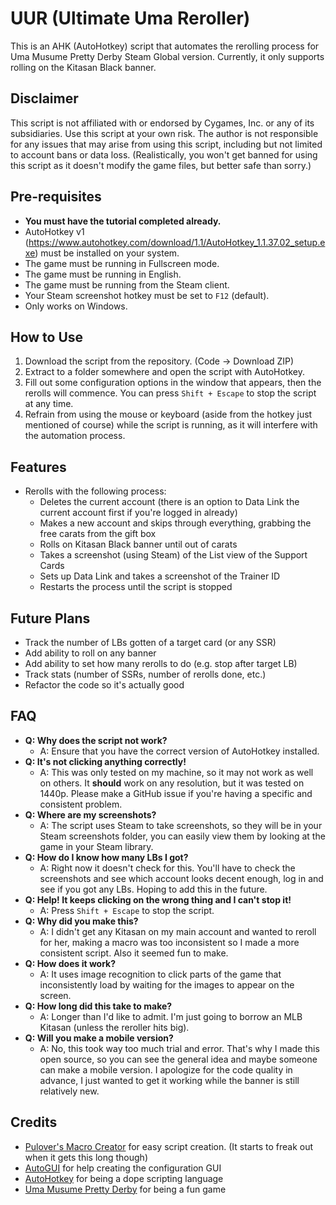 # UUR (Ultimate Uma Reroller)

This is an AHK (AutoHotkey) script that automates the rerolling process for Uma Musume Pretty Derby Steam Global version. Currently, it only supports rolling on the Kitasan Black banner.

## Disclaimer
This script is not affiliated with or endorsed by Cygames, Inc. or any of its subsidiaries. Use this script at your own risk. The author is not responsible for any issues that may arise from using this script, including but not limited to account bans or data loss. (Realistically, you won't get banned for using this script as it doesn't modify the game files, but better safe than sorry.)

## Pre-requisites

- **You must have the tutorial completed already.**
- AutoHotkey v1 (https://www.autohotkey.com/download/1.1/AutoHotkey_1.1.37.02_setup.exe) must be installed on your system.
- The game must be running in Fullscreen mode.
- The game must be running in English.
- The game must be running from the Steam client.
- Your Steam screenshot hotkey must be set to `F12` (default).
- Only works on Windows.

## How to Use

1. Download the script from the repository. (Code -> Download ZIP)
2. Extract to a folder somewhere and open the script with AutoHotkey.
3. Fill out some configuration options in the window that appears, then the rerolls will commence. You can press `Shift + Escape` to stop the script at any time.
4. Refrain from using the mouse or keyboard (aside from the hotkey just mentioned of course) while the script is running, as it will interfere with the automation process.

## Features

- Rerolls with the following process:
  - Deletes the current account (there is an option to Data Link the current account first if you're logged in already)
  - Makes a new account and skips through everything, grabbing the free carats from the gift box
  - Rolls on Kitasan Black banner until out of carats
  - Takes a screenshot (using Steam) of the List view of the Support Cards
  - Sets up Data Link and takes a screenshot of the Trainer ID
  - Restarts the process until the script is stopped

## Future Plans

- Track the number of LBs gotten of a target card (or any SSR)
- Add ability to roll on any banner
- Add ability to set how many rerolls to do (e.g. stop after target LB)
- Track stats (number of SSRs, number of rerolls done, etc.)
- Refactor the code so it's actually good

## FAQ

- **Q: Why does the script not work?**
  - A: Ensure that you have the correct version of AutoHotkey installed.
- **Q: It's not clicking anything correctly!**
  - A: This was only tested on my machine, so it may not work as well on others. It **should** work on any resolution, but it was tested on 1440p. Please make a GitHub issue if you're having a specific and consistent problem.
- **Q: Where are my screenshots?**
  - A: The script uses Steam to take screenshots, so they will be in your Steam screenshots folder, you can easily view them by looking at the game in your Steam library.
- **Q: How do I know how many LBs I got?**
  - A: Right now it doesn't check for this. You'll have to check the screenshots and see which account looks decent enough, log in and see if you got any LBs. Hoping to add this in the future.
- **Q: Help! It keeps clicking on the wrong thing and I can't stop it!**
  - A: Press `Shift + Escape` to stop the script.
- **Q: Why did you make this?**
  - A: I didn't get any Kitasan on my main account and wanted to reroll for her, making a macro was too inconsistent so I made a more consistent script. Also it seemed fun to make.
- **Q: How does it work?**
  - A: It uses image recognition to click parts of the game that inconsistently load by waiting for the images to appear on the screen.
- **Q: How long did this take to make?**
  - A: Longer than I'd like to admit. I'm just going to borrow an MLB Kitasan (unless the reroller hits big).
- **Q: Will you make a mobile version?**
  - A: No, this took way too much trial and error. That's why I made this open source, so you can see the general idea and maybe someone can make a mobile version. I apologize for the code quality in advance, I just wanted to get it working while the banner is still relatively new.

## Credits
- [Pulover's Macro Creator](https://www.macrocreator.com/) for easy script creation. (It starts to freak out when it gets this long though)
- [AutoGUI](https://sourceforge.net/projects/autogui/files/2.5.8/AutoGUI-2.5.8.7z/download) for help creating the configuration GUI
- [AutoHotkey](https://www.autohotkey.com/) for being a dope scripting language
- [Uma Musume Pretty Derby](https://umamusume.jp/) for being a fun game
